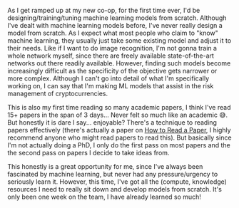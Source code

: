 As I get ramped up at my new co-op, for the first time ever, I'd be designing/training/tuning machine learning models from scratch. Although I've dealt with machine learning models before, I've never really design a model from scratch. As I expect what most people who claim to "know" machine learning, they usually just take some existing model and adjust it to their needs. Like if I want to do image recognition, I'm not gonna train a whole network myself, since there are freely available state-of-the-art networks out there readily available. However, finding such models become increasingly difficult as the specificity of the objective gets narrower or more complex. Although I can't go into detail of what I'm specifically working on, I can say that I'm making ML models that assist in the risk management of cryptocurrencies. 

This is also my first time reading so many academic papers, I think I've read 15+ papers in the span of 3 days... Never felt so much like an academic 😅. But honestly it is dare I say... enjoyable? There's a technique to reading papers effectively (there's actually a paper on [How to Read a Paper](http://blizzard.cs.uwaterloo.ca/keshav/home/Papers/data/07/paper-reading.pdf), I highly recommend anyone who might read papers to read this). But basically since I'm not actually doing a PhD, I only do the first pass on most papers and the the second pass on papers I decide to take ideas from.

This honestly is a great opportunity for me, since I've always been fascinated by machine learning, but never had any pressure/urgency to seriously learn it. However, this time, I've got all the (compute, knowledge) resources I need to really sit down and develop models from scratch. It's only been one week on the team, I have already learned so much!


